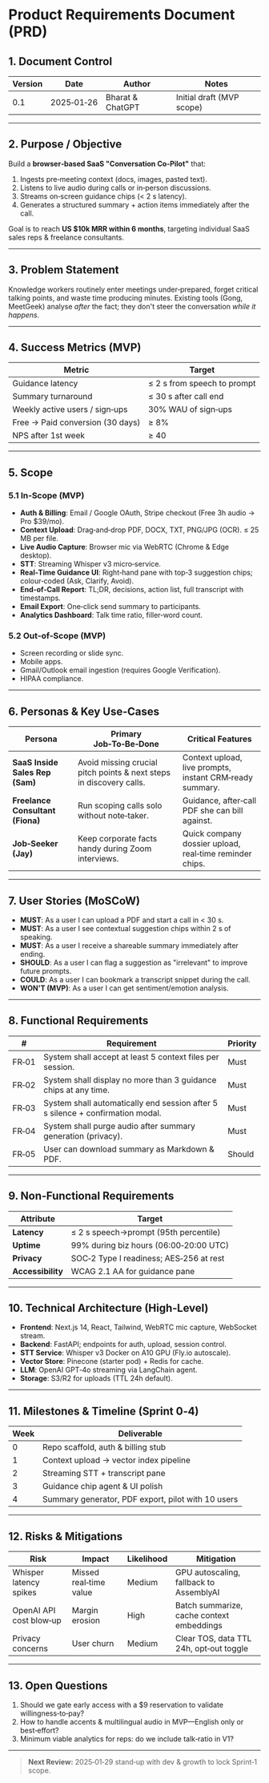# Product Requirements Document (PRD)

## 1. Document Control

| Version | Date       | Author           | Notes                     |
| ------- | ---------- | ---------------- | ------------------------- |
| 0.1     | 2025‑01‑26 | Bharat & ChatGPT | Initial draft (MVP scope) |

---

## 2. Purpose / Objective

Build a **browser‑based SaaS "Conversation Co‑Pilot"** that:

1. Ingests pre‑meeting context (docs, images, pasted text).
2. Listens to live audio during calls or in‑person discussions.
3. Streams on‑screen guidance chips (< 2 s latency).
4. Generates a structured summary + action items immediately after the call.

Goal is to reach **US $10k MRR within 6 months**, targeting individual SaaS sales reps & freelance consultants.

---

## 3. Problem Statement

Knowledge workers routinely enter meetings under‑prepared, forget critical talking points, and waste time producing minutes. Existing tools (Gong, MeetGeek) analyse *after* the fact; they don't steer the conversation *while it happens*.

---

## 4. Success Metrics (MVP)

| Metric                           | Target                      |
| -------------------------------- | --------------------------- |
| Guidance latency                 | ≤ 2 s from speech to prompt |
| Summary turnaround               | ≤ 30 s after call end       |
| Weekly active users / sign‑ups   | 30% WAU of sign‑ups        |
| Free → Paid conversion (30 days) | ≥ 8%                       |
| NPS after 1st week               | ≥ 40                        |

---

## 5. Scope

### 5.1 In‑Scope (MVP)

* **Auth & Billing**: Email / Google OAuth, Stripe checkout (Free 3h audio → Pro $39/mo).
* **Context Upload**: Drag‑and‑drop PDF, DOCX, TXT, PNG/JPG (OCR). ≤ 25 MB per file.
* **Live Audio Capture**: Browser mic via WebRTC (Chrome & Edge desktop).
* **STT**: Streaming Whisper v3 micro‑service.
* **Real‑Time Guidance UI**: Right‑hand pane with top‑3 suggestion chips; colour‑coded (Ask, Clarify, Avoid).
* **End‑of‑Call Report**: TL;DR, decisions, action list, full transcript with timestamps.
* **Email Export**: One‑click send summary to participants.
* **Analytics Dashboard**: Talk time ratio, filler‑word count.

### 5.2 Out‑of‑Scope (MVP)

* Screen recording or slide sync.
* Mobile apps.
* Gmail/Outlook email ingestion (requires Google Verification).
* HIPAA compliance.

---

## 6. Personas & Key Use‑Cases

| Persona                          | Primary Job‑To‑Be‑Done                                              | Critical Features                                        |
| -------------------------------- | ------------------------------------------------------------------- | -------------------------------------------------------- |
| **SaaS Inside Sales Rep (Sam)**  | Avoid missing crucial pitch points & next steps in discovery calls. | Context upload, live prompts, instant CRM‑ready summary. |
| **Freelance Consultant (Fiona)** | Run scoping calls solo without note‑taker.                          | Guidance, after‑call PDF she can bill against.           |
| **Job‑Seeker (Jay)**             | Keep corporate facts handy during Zoom interviews.                  | Quick company dossier upload, real‑time reminder chips.  |

---

## 7. User Stories (MoSCoW)

* **MUST**: As a user I can upload a PDF and start a call in < 30 s.
* **MUST**: As a user I see contextual suggestion chips within 2 s of speaking.
* **MUST**: As a user I receive a shareable summary immediately after ending.
* **SHOULD**: As a user I can flag a suggestion as "irrelevant" to improve future prompts.
* **COULD**: As a user I can bookmark a transcript snippet during the call.
* **WON'T (MVP)**: As a user I can get sentiment/emotion analysis.

---

## 8. Functional Requirements

| #     | Requirement                                                                    | Priority |
| ----- | ------------------------------------------------------------------------------ | -------- |
| FR‑01 | System shall accept at least 5 context files per session.                      | Must     |
| FR‑02 | System shall display no more than 3 guidance chips at any time.                | Must     |
| FR‑03 | System shall automatically end session after 5 s silence + confirmation modal. | Must     |
| FR‑04 | System shall purge audio after summary generation (privacy).                   | Must     |
| FR‑05 | User can download summary as Markdown & PDF.                                   | Should   |

---

## 9. Non‑Functional Requirements

| Attribute         | Target                                  |
| ----------------- | --------------------------------------- |
| **Latency**       | ≤ 2 s speech→prompt (95th percentile)   |
| **Uptime**        | 99% during biz hours (06:00‑20:00 UTC) |
| **Privacy**       | SOC‑2 Type I readiness; AES‑256 at rest |
| **Accessibility** | WCAG 2.1 AA for guidance pane           |

---

## 10. Technical Architecture (High‑Level)

* **Frontend**: Next.js 14, React, Tailwind, WebRTC mic capture, WebSocket stream.
* **Backend**: FastAPI; endpoints for auth, upload, session control.
* **STT Service**: Whisper v3 Docker on A10 GPU (Fly.io autoscale).
* **Vector Store**: Pinecone (starter pod) + Redis for cache.
* **LLM**: OpenAI GPT‑4o streaming via LangChain agent.
* **Storage**: S3/R2 for uploads (TTL 24h default).

---

## 11. Milestones & Timeline (Sprint 0‑4)

| Week | Deliverable                                        |
| ---- | -------------------------------------------------- |
| 0    | Repo scaffold, auth & billing stub                 |
| 1    | Context upload → vector index pipeline             |
| 2    | Streaming STT + transcript pane                    |
| 3    | Guidance chip agent & UI polish                    |
| 4    | Summary generator, PDF export, pilot with 10 users |

---

## 12. Risks & Mitigations

| Risk                    | Impact                 | Likelihood | Mitigation                                |
| ----------------------- | ---------------------- | ---------- | ----------------------------------------- |
| Whisper latency spikes  | Missed real‑time value | Medium     | GPU autoscaling, fallback to AssemblyAI   |
| OpenAI API cost blow‑up | Margin erosion         | High       | Batch summarize, cache context embeddings |
| Privacy concerns        | User churn             | Medium     | Clear TOS, data TTL 24h, opt‑out toggle  |

---

## 13. Open Questions

1. Should we gate early access with a $9 reservation to validate willingness‑to‑pay?
2. How to handle accents & multilingual audio in MVP—English only or best‑effort?
3. Minimum viable analytics for reps: do we include talk‑ratio in V1?

---

> **Next Review:** 2025‑01‑29 stand‑up with dev & growth to lock Sprint‑1 scope. 